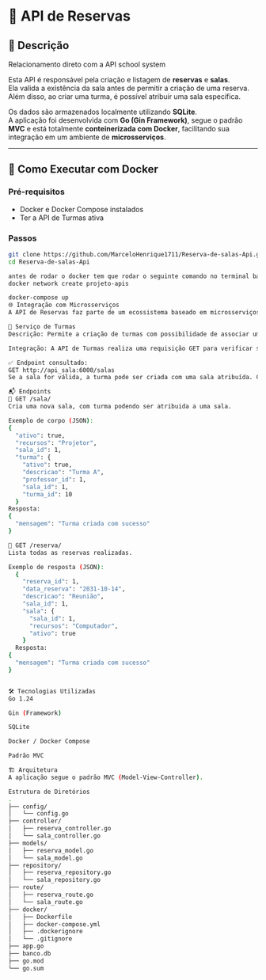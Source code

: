 # 🏫 API de Reservas

## 📌 Descrição

Relacionamento direto com a API school system


Esta API é responsável pela criação e listagem de **reservas** e **salas**.  
Ela valida a existência da sala antes de permitir a criação de uma reserva.  
Além disso, ao criar uma turma, é possível atribuir uma sala específica.

Os dados são armazenados localmente utilizando **SQLite**.  
A aplicação foi desenvolvida com **Go (Gin Framework)**, segue o padrão **MVC** e está totalmente **conteinerizada com Docker**, facilitando sua integração em um ambiente de **microsserviços**.

---

## 🚀 Como Executar com Docker

### Pré-requisitos

- Docker e Docker Compose instalados
- Ter a API de Turmas ativa

### Passos

```bash
git clone https://github.com/MarceloHenrique1711/Reserva-de-salas-Api.git
cd Reserva-de-salas-Api

antes de rodar o docker tem que rodar o seguinte comando no terminal bash:
docker network create projeto-apis

docker-compose up
🌐 Integração com Microsserviços
A API de Reservas faz parte de um ecossistema baseado em microsserviços. Atualmente, ela se comunica com o seguinte serviço externo:

🔗 Serviço de Turmas
Descrição: Permite a criação de turmas com possibilidade de associar uma sala.

Integração: A API de Turmas realiza uma requisição GET para verificar salas disponíveis.

✅ Endpoint consultado:
GET http://api_sala:6000/salas
Se a sala for válida, a turma pode ser criada com uma sala atribuída. Caso contrário, a turma será criada, mas sem sala.

📬 Endpoints
🔹 GET /sala/
Cria uma nova sala, com turma podendo ser atribuida a uma sala.

Exemplo de corpo (JSON):
{
  "ativo": true,
  "recursos": "Projetor",
  "sala_id": 1,
  "turma": {
    "ativo": true,
    "descricao": "Turma A",
    "professor_id": 1,
    "sala_id": 1,
    "turma_id": 10
  }
Resposta:
{
  "mensagem": "Turma criada com sucesso"
}

🔹 GET /reserva/
Lista todas as reservas realizadas.

Exemplo de resposta (JSON):
  {
    "reserva_id": 1,
    "data_reserva": "2031-10-14",
    "descricao": "Reunião",
    "sala_id": 1,
    "sala": {
      "sala_id": 1,
      "recursos": "Computador",
      "ativo": true
    } 
  Resposta:
{
  "mensagem": "Turma criada com sucesso"
}


🛠️ Tecnologias Utilizadas
Go 1.24

Gin (Framework)

SQLite

Docker / Docker Compose

Padrão MVC

🏗️ Arquitetura
A aplicação segue o padrão MVC (Model-View-Controller).

Estrutura de Diretórios
.
├── config/ 
│   └── config.go   
├── controller/ 
│   ├── reserva_controller.go
│   └── sala_controller.go           
├── models/ 
│   ├── reserva_model.go 
│   └── sala_model.go 
├── repository/ 
│   ├── reserva_repository.go 
│   └── sala_repository.go
├── route/ 
│   ├── reserva_route.go 
│   └── sala_route.go     
├── docker/      
│   ├── Dockerfile
│   ├── docker-compose.yml
│   ├── .dockerignore
│   └── .gitignore                  
├── app.go
├── banco.db 
├── go.mod
└── go.sum
